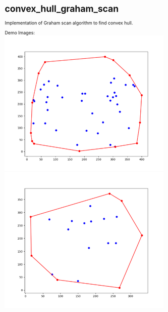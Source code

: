 # convex_hull_graham_scan
Implementation of Graham scan algorithm to find convex hull.

Demo Images:
![Demo Image 1](https://github.com/cskanani/convex_hull_graham_scan/blob/master/grahm_scan_1.png "Demo Image 1")
![Demo Image 2](https://github.com/cskanani/convex_hull_graham_scan/blob/master/grahm_scan_2.png "Demo Image 2")

